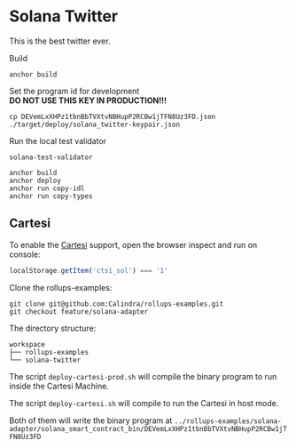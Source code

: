 # Solana Twitter

This is the best twitter ever.

Build
```shell
anchor build
```

Set the program id for development  
**DO NOT USE THIS KEY IN PRODUCTION!!!**
```
cp DEVemLxXHPz1tbnBbTVXtvNBHupP2RCBw1jTFN8Uz3FD.json ./target/deploy/solana_twitter-keypair.json
```

Run the local test validator
```shell
solana-test-validator
```

```shell
anchor build
anchor deploy
anchor run copy-idl
anchor run copy-types
```

## Cartesi

To enable the [Cartesi](https://cartesi.io/) support, open the browser inspect and run on console:
```js
localStorage.getItem('ctsi_sol') === '1'
```

Clone the rollups-examples:
```shell
git clone git@github.com:Calindra/rollups-examples.git
git checkout feature/solana-adapter
```

The directory structure:
```shell
workspace
├── rollups-examples
└── solana-twitter
```

The script `deploy-cartesi-prod.sh` will compile the binary program to run inside the Cartesi Machine.

The script `deploy-cartesi.sh` will compile to run the Cartesi in host mode.

Both of them will write the binary program at `../rollups-examples/solana-adapter/solana_smart_contract_bin/DEVemLxXHPz1tbnBbTVXtvNBHupP2RCBw1jTFN8Uz3FD`

